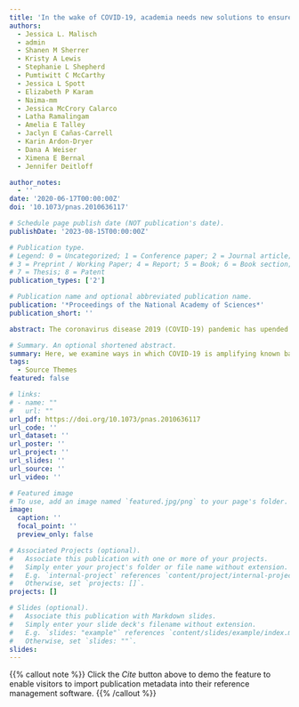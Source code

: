 ```yaml
---
title: 'In the wake of COVID-19, academia needs new solutions to ensure gender equity'
authors:
  - Jessica L. Malisch
  - admin
  - Shanen M Sherrer
  - Kristy A Lewis
  - Stephanie L Shepherd
  - Pumtiwitt C McCarthy
  - Jessica L Spott
  - Elizabeth P Karam
  - Naima-mm
  - Jessica McCrory Calarco
  - Latha Ramalingam
  - Amelia E Talley
  - Jaclyn E Cañas-Carrell
  - Karin Ardon-Dryer
  - Dana A Weiser
  - Ximena E Bernal
  - Jennifer Deitloff

author_notes:
  - ''
date: '2020-06-17T00:00:00Z'
doi: '10.1073/pnas.2010636117'

# Schedule page publish date (NOT publication's date).
publishDate: '2023-08-15T00:00:00Z'

# Publication type.
# Legend: 0 = Uncategorized; 1 = Conference paper; 2 = Journal article;
# 3 = Preprint / Working Paper; 4 = Report; 5 = Book; 6 = Book section;
# 7 = Thesis; 8 = Patent
publication_types: ['2']

# Publication name and optional abbreviated publication name.
publication: '*Proceedings of the National Academy of Sciences*'
publication_short: ''

abstract: The coronavirus disease 2019 (COVID-19) pandemic has upended almost every facet of academia. Almost overnight the system faced a sudden transition to remote teaching and learning, changes in grading systems, and the loss of access to research resources. Additionally, shifts in household labor, childcare, eldercare, and physical confinement have increased students’ and faculty’s mental health needs and reduced the time available to perform academic work. A pandemic naturally highlights privileges, such as financial security and access to mental health care. It also amplifies the mental, physical, social, and economic impacts attributable to preexisting inequities in academia. Making matters worse, in times of stress, such as pandemics, biased decision-making processes are favored, which threaten to deprioritize equity initiatives.

# Summary. An optional shortened abstract.
summary: Here, we examine ways in which COVID-19 is amplifying known barriers to women’s career advancement. We propose actionable solutions, which include the formation of a Pandemic Response Faculty Fellow or Pandemic Faculty Merit Committee (PFMC), new/revised tenure and promotion metrics created by the aforementioned committee, and a framework to ensure that the new metrics and policies are adopted college-wide. We also caution against the popular tenure clock quick fix that poses a potential threat to a diverse future for academia.
tags:
  - Source Themes
featured: false

# links:
# - name: ""
#   url: ""
url_pdf: https://doi.org/10.1073/pnas.2010636117
url_code: ''
url_dataset: ''
url_poster: ''
url_project: ''
url_slides: ''
url_source: ''
url_video: ''

# Featured image
# To use, add an image named `featured.jpg/png` to your page's folder.
image:
  caption: ''
  focal_point: ''
  preview_only: false

# Associated Projects (optional).
#   Associate this publication with one or more of your projects.
#   Simply enter your project's folder or file name without extension.
#   E.g. `internal-project` references `content/project/internal-project/index.md`.
#   Otherwise, set `projects: []`.
projects: []

# Slides (optional).
#   Associate this publication with Markdown slides.
#   Simply enter your slide deck's filename without extension.
#   E.g. `slides: "example"` references `content/slides/example/index.md`.
#   Otherwise, set `slides: ""`.
slides:
---
```


{{% callout note %}}
Click the _Cite_ button above to demo the feature to enable visitors to import publication metadata into their reference management software.
{{% /callout %}}
